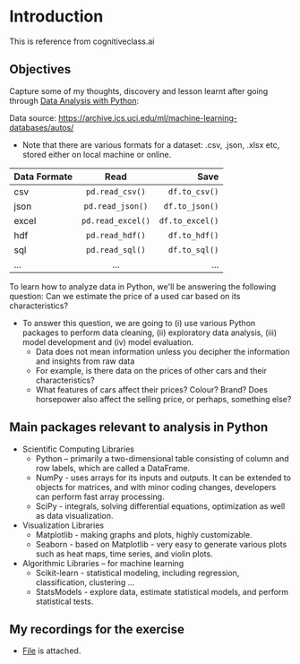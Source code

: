 # Introduction  

This is reference from cognitiveclass.ai 

## Objectives

Capture some of my thoughts, discovery and lesson learnt after going through [Data Analysis with Python](https://courses.cognitiveclass.ai/courses/course-v1:CognitiveClass+DA0101EN+2017/course/):

Data source: https://archive.ics.uci.edu/ml/machine-learning-databases/autos/ 

*   Note that there are various formats for a dataset: .csv, .json, .xlsx  etc, stored either on local machine or online. 

| Data Formate |        Read       |            Save |
| ------------ | :---------------: | --------------: |
| csv          |  `pd.read_csv()`  |   `df.to_csv()` |
| json         |  `pd.read_json()` |  `df.to_json()` |
| excel        | `pd.read_excel()` | `df.to_excel()` |
| hdf          |  `pd.read_hdf()`  |   `df.to_hdf()` |
| sql          |  `pd.read_sql()`  |   `df.to_sql()` |
| ...          |        ...        |             ... |


To learn how to analyze data in Python, we'll be answering the following question: Can we estimate the price of a used car based on its characteristics?
*   To answer this question, we are going to (i) use various Python packages to perform data cleaning, (ii) exploratory data analysis, (iii) model development and (iv) model evaluation.
    *   Data does not mean information unless you decipher the information and insights from raw data
    *   For example, is there data on the prices of other cars and their characteristics?
    *   What features of cars affect their prices? Colour? Brand? Does horsepower also affect the selling price, or perhaps, something else?

## Main packages relevant to analysis in Python

*   Scientific Computing Libraries
    *	Python – primarily a two-dimensional table consisting of column and row labels, which are called a DataFrame.
    *	NumPy - uses arrays for its inputs and outputs. It can be extended to objects for matrices, and with minor coding changes, developers can perform fast array processing.
    *	SciPy  - integrals, solving differential equations, optimization as well as data visualization.
*	Visualization Libraries
    *	Matplotlib - making graphs and plots, highly customizable.
    *	Seaborn - based on Matplotlib - very easy to generate various plots such as heat maps, time series, and violin plots.
*	Algorithmic Libraries – for machine learning
    *	Scikit-learn - statistical modeling, including regression, classification, clustering …
    *	StatsModels - explore data, estimate statistical models, and perform statistical tests.

## My recordings for the exercise 

*	[File](https://github.com/tkokhing/kiddyPython/blob/main/01%20Applied%20Data%20Science%20with%20Python/01.1%20Data%20Analysis%20with%20Python/myPandainout.py) is attached. 
